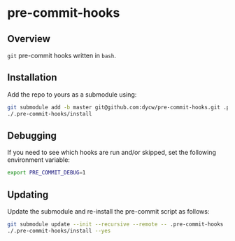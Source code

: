 # pre-commit-hooks

## Overview

`git` pre-commit hooks written in `bash`.

## Installation

Add the repo to yours as a submodule using:

```bash
git submodule add -b master git@github.com:dycw/pre-commit-hooks.git .pre-commit-hooks
./.pre-commit-hooks/install
```

## Debugging

If you need to see which hooks are run and/or skipped, set the following environment variable:

```bash
export PRE_COMMIT_DEBUG=1
```

## Updating

Update the submodule and re-install the pre-commit script as follows:

```bash
git submodule update --init --recursive --remote -- .pre-commit-hooks
./.pre-commit-hooks/install --yes

```
